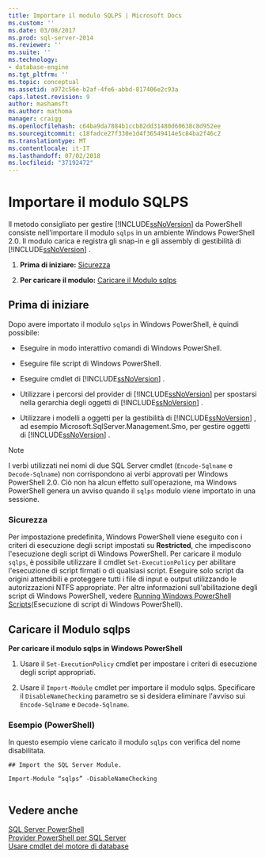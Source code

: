 ```yaml
---
title: Importare il modulo SQLPS | Microsoft Docs
ms.custom: ''
ms.date: 03/08/2017
ms.prod: sql-server-2014
ms.reviewer: ''
ms.suite: ''
ms.technology:
- database-engine
ms.tgt_pltfrm: ''
ms.topic: conceptual
ms.assetid: a972c56e-b2af-4fe6-abbd-817406e2c93a
caps.latest.revision: 9
author: mashamsft
ms.author: mathoma
manager: craigg
ms.openlocfilehash: c64ba9da7884b1ccb82dd31480d60638c8d952ee
ms.sourcegitcommit: c18fadce27f330e1d4f36549414e5c84ba2f46c2
ms.translationtype: MT
ms.contentlocale: it-IT
ms.lasthandoff: 07/02/2018
ms.locfileid: "37192472"
---
```

# <a name="import-the-sqlps-module"></a>Importare il modulo SQLPS
  Il metodo consigliato per gestire [!INCLUDE[ssNoVersion](../includes/ssnoversion-md.md)] da PowerShell consiste nell'importare il modulo `sqlps` in un ambiente Windows PowerShell 2.0. Il modulo carica e registra gli snap-in e gli assembly di gestibilità di [!INCLUDE[ssNoVersion](../includes/ssnoversion-md.md)] .  
  
1.  **Prima di iniziare:** [Sicurezza](#Security)  
  
2.  **Per caricare il modulo:**  [Caricare il Modulo sqlps](#LoadSqlps)  
  
## <a name="before-you-begin"></a>Prima di iniziare  
 Dopo avere importato il modulo `sqlps` in Windows PowerShell, è quindi possibile:  
  
-   Eseguire in modo interattivo comandi di Windows PowerShell.  
  
-   Eseguire file script di Windows PowerShell.  
  
-   Eseguire cmdlet di [!INCLUDE[ssNoVersion](../includes/ssnoversion-md.md)] .  
  
-   Utilizzare i percorsi del provider di [!INCLUDE[ssNoVersion](../includes/ssnoversion-md.md)] per spostarsi nella gerarchia degli oggetti di [!INCLUDE[ssNoVersion](../includes/ssnoversion-md.md)] .  
  
-   Utilizzare i modelli a oggetti per la gestibilità di [!INCLUDE[ssNoVersion](../includes/ssnoversion-md.md)] , ad esempio Microsoft.SqlServer.Management.Smo, per gestire oggetti di [!INCLUDE[ssNoVersion](../includes/ssnoversion-md.md)] .  
  
> [!NOTE]  
>  I verbi utilizzati nei nomi di due SQL Server cmdlet (`Encode-Sqlname` e `Decode-Sqlname`) non corrispondono ai verbi approvati per Windows PowerShell 2.0. Ciò non ha alcun effetto sull'operazione, ma Windows PowerShell genera un avviso quando il `sqlps` modulo viene importato in una sessione.  
  
###  <a name="Security"></a> Sicurezza  
 Per impostazione predefinita, Windows PowerShell viene eseguito con i criteri di esecuzione degli script impostati su **Restricted**, che impediscono l'esecuzione degli script di Windows PowerShell. Per caricare il modulo `sqlps`, è possibile utilizzare il cmdlet `Set-ExecutionPolicy` per abilitare l'esecuzione di script firmati o di qualsiasi script. Eseguire solo script da origini attendibili e proteggere tutti i file di input e output utilizzando le autorizzazioni NTFS appropriate. Per altre informazioni sull'abilitazione degli script di Windows PowerShell, vedere [Running Windows PowerShell Scripts](http://www.microsoft.com/technet/scriptcenter/topics/winpsh/manual/run.mspx)(Esecuzione di script di Windows PowerShell).  
  
##  <a name="LoadSqlps"></a> Caricare il Modulo sqlps  
 **Per caricare il modulo sqlps in Windows PowerShell**  
  
1.  Usare il `Set-ExecutionPolicy` cmdlet per impostare i criteri di esecuzione degli script appropriati.  
  
2.  Usare il `Import-Module` cmdlet per importare il modulo sqlps. Specificare il `DisableNameChecking` parametro se si desidera eliminare l'avviso sui `Encode-Sqlname` e `Decode-Sqlname`.  
  
### <a name="example-powershell"></a>Esempio (PowerShell)  
 In questo esempio viene caricato il modulo `sqlps` con verifica del nome disabilitata.  
  
```  
## Import the SQL Server Module.  
  
Import-Module “sqlps” -DisableNameChecking  
  
```  
  

  
## <a name="see-also"></a>Vedere anche  
 [SQL Server PowerShell](../powershell/sql-server-powershell.md)   
 [Provider PowerShell per SQL Server](../powershell/sql-server-powershell-provider.md)   
 [Usare cmdlet del motore di database](../../2014/database-engine/use-the-database-engine-cmdlets.md)  
  
  
